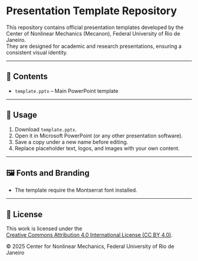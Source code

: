 # Presentation Template Repository

This repository contains official presentation templates developed by the Center of Nonlinear Mechanics (Mecanon), Federal University of Rio de Janeiro.  
They are designed for academic and research presentations, ensuring a consistent visual identity.

---

## 📂 Contents
- `template.pptx` – Main PowerPoint template

---

## 🚀 Usage
1. Download `template.pptx`.
2. Open it in Microsoft PowerPoint (or any other presentation software).
3. Save a copy under a new name before editing.
4. Replace placeholder text, logos, and images with your own content.

---

## 🖼 Fonts and Branding
- The template require the Montserrat font installed.    

---

## 📜 License
This work is licensed under the  
[Creative Commons Attribution 4.0 International License (CC BY 4.0)](http://creativecommons.org/licenses/by/4.0/).  

© 2025 Center for Nonlinear Mechanics, Federal University of Rio de Janeiro
